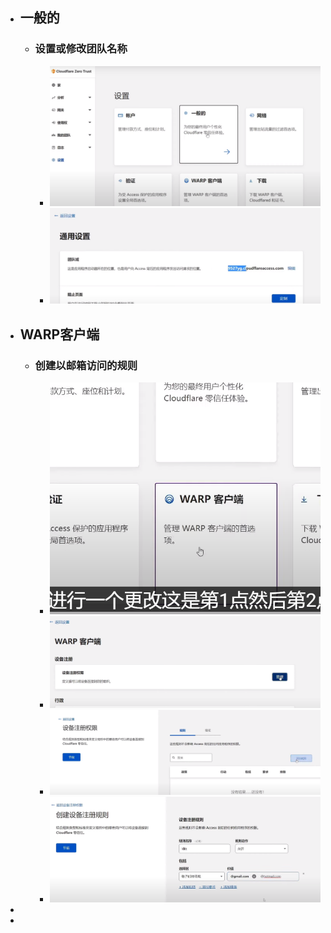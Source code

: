 - ## 一般的
	- ### 设置或修改团队名称
		- ![image-20230619130914574.png](../assets/image-20230619130914574_1690873057271_0.png)
		- ![image-20230619130947239.png](../assets/image-20230619130947239_1690873087773_0.png)
- ## WARP客户端
	- ### 创建以邮箱访问的规则
		- ![image-20230619131039125.png](../assets/image-20230619131039125_1690873105150_0.png)
		- ![image-20230619131106320.png](../assets/image-20230619131106320_1690873120941_0.png)
		- ![image-20230619131123116.png](../assets/image-20230619131123116_1690873136566_0.png)
		- ![image-20230619131304493.png](../assets/image-20230619131304493_1690873155063_0.png)
-
-